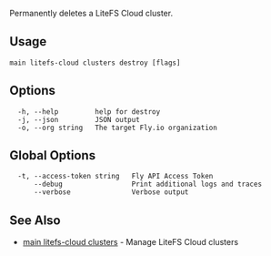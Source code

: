 Permanently deletes a LiteFS Cloud cluster.

## Usage
~~~
main litefs-cloud clusters destroy [flags]
~~~

## Options

~~~
  -h, --help         help for destroy
  -j, --json         JSON output
  -o, --org string   The target Fly.io organization
~~~

## Global Options

~~~
  -t, --access-token string   Fly API Access Token
      --debug                 Print additional logs and traces
      --verbose               Verbose output
~~~

## See Also

* [main litefs-cloud clusters](/docs/flyctl/main-litefs-cloud-clusters/)	 - Manage LiteFS Cloud clusters

